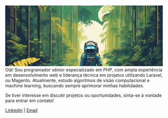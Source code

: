 ![Capa](https://raw.githubusercontent.com/LeoPersan/LeoPersan/main/capa.webp)
Olá! Sou programador sênior especializado em PHP, com ampla experiência em desenvolvimento web e liderança técnica em projetos utilizando Laravel, ou Magento. Atualmente, estudo algoritmos de visão computacional e machine learning, buscando sempre aprimorar minhas habilidades.

Se tiver interesse em discutir projetos ou oportunidades, sinta-se à vontade para entrar em contato!

[Linkedin](https://www.linkedin.com/in/leonardopersan) | [Email](mailto:leopso1990@gmail.com)
